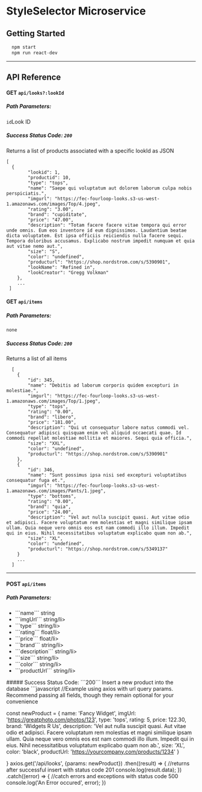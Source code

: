 # StyleSelector Microservice

## Getting Started
```javascript
  npm start
  npm run react-dev
```

<hr> </hr>

## API Reference

#### GET ```api/looks?:lookId```
##### Path Parameters: 
```id```Look ID
##### Success Status Code: ```200```
  Returns a list of products associated with a specific lookId as JSON
```
[
  {
        "lookid": 1,
        "productid": 10,
        "type": "tops",
        "name": "Saepe qui voluptatum aut dolorem laborum culpa nobis perspiciatis.",
        "imgurl": "https://fec-fourloop-looks.s3-us-west-1.amazonaws.com/images/Top/4.jpeg",
        "rating": "3.00",
        "brand": "cupiditate",
        "price": "47.00",
        "description": "Totam facere facere vitae tempora qui error unde omnis. Eum eos inventore id eum dignissimos. Laudantium beatae dicta voluptatem. Est ipsa officiis reiciendis nulla facere sequi. Tempora doloribus accusamus. Explicabo nostrum impedit numquam et quia aut vitae nemo aut.",
        "size": "S",
        "color": "undefined",
        "producturl": "https://shop.nordstrom.com/s/5390901",
        "lookName": "Refined in",
        "lookCreator": "Gregg Volkman"
    },
    ...
 ]
```

#### GET ```api/items```
##### Path Parameters: 
```none```
##### Success Status Code: ```200```
  Returns a list of all items
```
  [
    {
        "id": 345,
        "name": "Debitis ad laborum corporis quidem excepturi in molestiae.",
        "imgurl": "https://fec-fourloop-looks.s3-us-west-1.amazonaws.com/images/Top/1.jpeg",
        "type": "tops",
        "rating": "0.00",
        "brand": "libero",
        "price": "181.00",
        "description": "Qui ut consequatur labore natus commodi vel. Consequatur adipisci quisquam enim vel aliquid occaecati quae. Id commodi repellat molestiae mollitia et maiores. Sequi quia officia.",
        "size": "XXL",
        "color": "undefined",
        "producturl": "https://shop.nordstrom.com/s/5390901"
    },
    {
        "id": 346,
        "name": "Sunt possimus ipsa nisi sed excepturi voluptatibus consequatur fuga et.",
        "imgurl": "https://fec-fourloop-looks.s3-us-west-1.amazonaws.com/images/Pants/1.jpeg",
        "type": "bottoms",
        "rating": "0.00",
        "brand": "quia",
        "price": "24.00",
        "description": "Vel aut nulla suscipit quasi. Aut vitae odio et adipisci. Facere voluptatum rem molestias et magni similique ipsam ullam. Quia neque vero omnis eos est nam commodi illo illum. Impedit qui in eius. Nihil necessitatibus voluptatum explicabo quam non ab.",
        "size": "XL",
        "color": "undefined",
        "producturl": "https://shop.nordstrom.com/s/5349137"
    }
    ...
  ]
```

<hr></hr>

#### POST ```api/items```
##### Path Parameters: 
<ul>
  <li>```name``` string</li>
<li>```imgUrl``` string/li>
<li>```type``` string/li>
<li>```rating``` float/li>
<li>```price``` float/li>
<li>```brand``` string/li>
<li>```description``` string/li>
<li>```size``` string/li>
<li>```color``` string/li>
<li>```productUrl``` string/li>
</ul>
##### Success Status Code: ```200```
  Insert a new product into the database
```javascript
  //Example using axios with url query params.  Recommend passing all fields, though they remain optional for your convenience
  
  const newProduct = {
    name: 'Fancy Widget',
    imgUrl: 'https://greatphoto.com/photos/123',
    type: 'tops',
    rating: 5,
    price: 122.30,
    brand: 'Widgets R Us',
    description: 'Vel aut nulla suscipit quasi. Aut vitae odio et adipisci. Facere voluptatum rem molestias et magni similique ipsam ullam. Quia neque vero omnis eos est nam commodi illo illum. Impedit qui in eius. Nihil necessitatibus voluptatum explicabo quam non ab.',
    size: 'XL',
    color: 'black',
    productUrl: 'https://yourcompany.com/products/1234'
  }
  
  }
  axios.get('/api/looks', {params: newProduct})
    .then((result) => {
      //returns after successful insert with status code 201
      console.log(result.data);
    })
    .catch((error) => {
      //catch errors and exceptions with status code 500
      console.log('An Error occured', error);
    })
```
